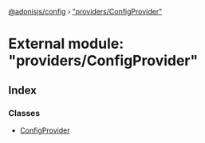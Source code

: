 [@adonisjs/config](../README.md) › ["providers/ConfigProvider"](_providers_configprovider_.md)

# External module: "providers/ConfigProvider"

## Index

### Classes

* [ConfigProvider](../classes/_providers_configprovider_.configprovider.md)
